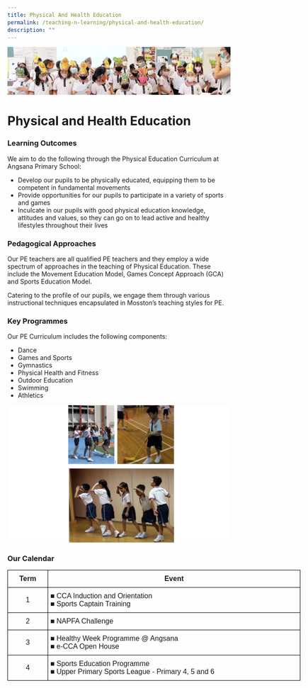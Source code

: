 ```yaml
---
title: Physical And Health Education
permalink: /teaching-n-learning/physical-and-health-education/
description: ""
---
```

![](/images/Teaching%20and%20Learning.jpg)

Physical and Health Education
=============================

### Learning Outcomes

We aim to do the following through the Physical Education Curriculum at Angsana Primary School:

*   Develop our pupils to be physically educated, equipping them to be competent in fundamental movements
*   Provide opportunities for our pupils to participate in a variety of sports and games
*   Inculcate in our pupils with good physical education knowledge, attitudes and values, so they can go on to lead active and healthy lifestyles throughout their lives

### Pedagogical Approaches

Our PE teachers are all qualified PE teachers and they employ a wide spectrum of approaches in the teaching of Physical Education. These include the Movement Education Model, Games Concept Approach (GCA) and Sports Education Model.

  

Catering to the profile of our pupils, we engage them through various instructional techniques encapsulated in Mosston’s teaching styles for PE.


### Key Programmes

Our PE Curriculum includes the following components:

*   Dance
*   Games and Sports
*   Gymnastics
*   Physical Health and Fitness
*   Outdoor Education
*   Swimming
*   Athletics

![](/images/PE.png)


### Our Calendar

<style type="text/css">
.tg  {border-collapse:collapse;border-spacing:0;}
.tg td{border-color:black;border-style:solid;border-width:1px;font-family:Arial, sans-serif;font-size:14px;
  overflow:hidden;padding:10px 5px;word-break:normal;}
.tg th{border-color:black;border-style:solid;border-width:1px;font-family:Arial, sans-serif;font-size:14px;
  font-weight:normal;overflow:hidden;padding:10px 5px;word-break:normal;}
.tg .tg-x5q1{font-size:16px;text-align:left;vertical-align:top}
.tg .tg-qv16{font-size:16px;font-weight:bold;text-align:center;vertical-align:top}
.tg .tg-gqad{font-size:16px;text-align:center;vertical-align:middle}
</style>
<table class="tg" style="undefined;table-layout: fixed; width: 662px">
<colgroup>
<col style="width: 91px">
<col style="width: 571px">
</colgroup>
<thead>
  <tr>
    <th class="tg-qv16">Term</th>
    <th class="tg-qv16">Event</th>
  </tr>
</thead>
<tbody>
  <tr>
    <td class="tg-gqad">1</td>
    <td class="tg-x5q1"><span style="font-weight:400;font-style:normal;text-decoration:none">■ </span>CCA Induction and Orientation<br><span style="font-weight:400;font-style:normal;text-decoration:none">■ </span>Sports Captain Training</td>
  </tr>
  <tr>
    <td class="tg-gqad">2</td>
    <td class="tg-x5q1"><span style="font-weight:400;font-style:normal;text-decoration:none">■ </span>NAPFA Challenge</td>
  </tr>
  <tr>
    <td class="tg-gqad">3</td>
    <td class="tg-x5q1"><span style="font-weight:400;font-style:normal;text-decoration:none">■ </span>Healthy Week Programme @ Angsana<br><span style="font-weight:400;font-style:normal;text-decoration:none">■ </span>e-CCA Open House</td>
  </tr>
  <tr>
    <td class="tg-gqad">4</td>
    <td class="tg-x5q1"><span style="font-weight:400;font-style:normal;text-decoration:none">■ </span>Sports Education Programme<br><span style="font-weight:400;font-style:normal;text-decoration:none">■ </span>Upper Primary Sports League - Primary 4, 5 and 6</td>
  </tr>
</tbody>
</table>